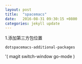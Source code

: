 ```yaml
---
layout: post
title:  "spacemacs"
date:   2016-08-31 09:30:15 +0800
categories: jekyll update
---
```


1.添加第三方包位置
    
    dotspacemacs-additional-packages
   '(
     magit
     switch-window
     go-mode
    )

